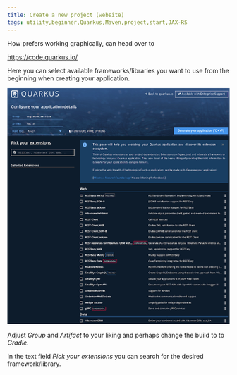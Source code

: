 ```yaml
---
title: Create a new project (website)
tags: utility,beginner,Quarkus,Maven,project,start,JAX-RS
---
```


How prefers working graphically, can head over to 

https://code.quarkus.io/

Here you can select available frameworks/libraries you want to use from the beginning when creating your application.

<img src="images/snippet-quarkus-web-scaffold.png">

Adjust *Group* and *Artifact* to your liking and perhaps change the build to to *Gradle*.

In the text field *Pick your extensions* you can search for the desired framework/library.

